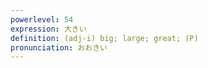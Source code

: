 ```yaml
---
powerlevel: 54
expression: 大きい
definition: (adj-i) big; large; great; (P)
pronunciation: おおきい
---
```

